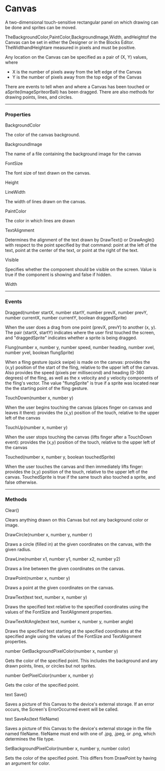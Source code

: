 # Canvas

A two-dimensional touch-sensitive rectangular panel on which drawing can be done and sprites can be moved.

TheBackgroundColor,PaintColor,BackgroundImage,Width, andHeightof the Canvas can be set in either the Designer or in the Blocks Editor. TheWidthandHeightare measured in pixels and must be positive.

Any location on the Canvas can be specified as a pair of \(X, Y\) values, where

* X is the number of pixels away from the left edge of the Canvas
* Y is the number of pixels away from the top edge of the Canvas

There are events to tell when and where a Canvas has been touched or aSprite\(ImageSpriteorBall\) has been dragged. There are also methods for drawing points, lines, and circles.

---

### Properties

BackgroundColor

The color of the canvas background.

BackgroundImage

The name of a file containing the background image for the canvas

FontSize

The font size of text drawn on the canvas.

Height

LineWidth

The width of lines drawn on the canvas.

PaintColor

The color in which lines are drawn

TextAlignment

Determines the alignment of the text drawn by DrawText\(\) or DrawAngle\(\) with respect to the point specified by that command: point at the left of the text, point at the center of the text, or point at the right of the text.

Visible

Specifies whether the component should be visible on the screen. Value is true if the component is showing and false if hidden.

Width

---

### Events

Dragged\(number startX, number startY, number prevX, number prevY, number currentX, number currentY, boolean draggedSprite\)

When the user does a drag from one point \(prevX, prevY\) to another \(x, y\). The pair \(startX, startY\) indicates where the user first touched the screen, and "draggedSprite" indicates whether a sprite is being dragged.

Flung\(number x, number y, number speed, number heading, number xvel, number yvel, boolean flungSprite\)

When a fling gesture \(quick swipe\) is made on the canvas: provides the \(x,y\) position of the start of the fling, relative to the upper left of the canvas. Also provides the speed \(pixels per millisecond\) and heading \(0-360 degrees\) of the fling, as well as the x velocity and y velocity components of the fling's vector. The value "flungSprite" is true if a sprite was located near the the starting point of the fling gesture.

TouchDown\(number x, number y\)

When the user begins touching the canvas \(places finger on canvas and leaves it there\): provides the \(x,y\) position of the touch, relative to the upper left of the canvas

TouchUp\(number x, number y\)

When the user stops touching the canvas \(lifts finger after a TouchDown event\): provides the \(x,y\) position of the touch, relative to the upper left of the canvas

Touched\(number x, number y, boolean touchedSprite\)

When the user touches the canvas and then immediately lifts finger: provides the \(x,y\) position of the touch, relative to the upper left of the canvas. TouchedSprite is true if the same touch also touched a sprite, and false otherwise.

---

### Methods

Clear\(\)

Clears anything drawn on this Canvas but not any background color or image.

DrawCircle\(number x, number y, number r\)

Draws a circle \(filled in\) at the given coordinates on the canvas, with the given radius.

DrawLine\(number x1, number y1, number x2, number y2\)

Draws a line between the given coordinates on the canvas.

DrawPoint\(number x, number y\)

Draws a point at the given coordinates on the canvas.

DrawText\(text text, number x, number y\)

Draws the specified text relative to the specified coordinates using the values of the FontSize and TextAlignment properties.

DrawTextAtAngle\(text text, number x, number y, number angle\)

Draws the specified text starting at the specified coordinates at the specified angle using the values of the FontSize and TextAlignment properties.

number GetBackgroundPixelColor\(number x, number y\)

Gets the color of the specified point. This includes the background and any drawn points, lines, or circles but not sprites.

number GetPixelColor\(number x, number y\)

Gets the color of the specified point.

text Save\(\)

Saves a picture of this Canvas to the device's external storage. If an error occurs, the Screen's ErrorOccurred event will be called.

text SaveAs\(text fileName\)

Saves a picture of this Canvas to the device's external storage in the file named fileName. fileName must end with one of .jpg, .jpeg, or .png, which determines the file type.

SetBackgroundPixelColor\(number x, number y, number color\)

Sets the color of the specified point. This differs from DrawPoint by having an argument for color.

